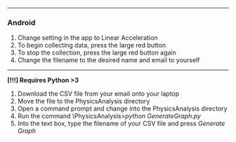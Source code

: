 
------------------------------
### Android
1. Change setting in the app to Linear Acceleration
2. To begin collecting data, press the large red button
3. To stop the collection, press the large red button again
4. Change the filename to the desired name and email to yourself
---------------------------------------

**[!!!] Requires Python >3**

1. Download the CSV file from your email onto your laptop
2. Move the file to the PhysicsAnalysis directory
3. Open a command prompt and change into the PhysicsAnalysis directory
4. Run the command \PhysicsAnalysis>*python GenerateGraph.py*  
5. Into the text box, type the filename of your CSV file and press *Generate Graph*
